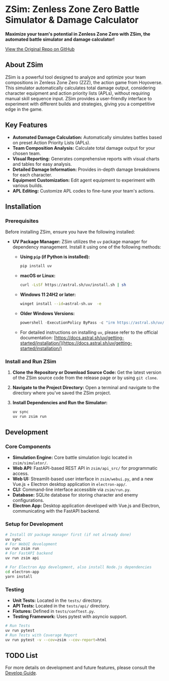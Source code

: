 # ZSim: Zenless Zone Zero Battle Simulator & Damage Calculator

**Maximize your team's potential in Zenless Zone Zero with ZSim, the automated battle simulator and damage calculator!**

[View the Original Repo on GitHub](https://github.com/ZZZSimulator/ZSim)

## About ZSim

ZSim is a powerful tool designed to analyze and optimize your team compositions in Zenless Zone Zero (ZZZ), the action game from Hoyoverse.  This simulator automatically calculates total damage output, considering character equipment and action priority lists (APLs), without requiring manual skill sequence input.  ZSim provides a user-friendly interface to experiment with different builds and strategies, giving you a competitive edge in the game.

## Key Features

*   **Automated Damage Calculation:** Automatically simulates battles based on preset Action Priority Lists (APLs).
*   **Team Composition Analysis:** Calculate total damage output for your chosen team.
*   **Visual Reporting:** Generates comprehensive reports with visual charts and tables for easy analysis.
*   **Detailed Damage Information:** Provides in-depth damage breakdowns for each character.
*   **Equipment Customization:**  Edit agent equipment to experiment with various builds.
*   **APL Editing:**  Customize APL codes to fine-tune your team's actions.

## Installation

### Prerequisites

Before installing ZSim, ensure you have the following installed:

*   **UV Package Manager:**  ZSim utilizes the `uv` package manager for dependency management. Install it using one of the following methods:

    *   **Using `pip` (if Python is installed):**
        ```bash
        pip install uv
        ```

    *   **macOS or Linux:**
        ```bash
        curl -LsSf https://astral.sh/uv/install.sh | sh
        ```

    *   **Windows 11 24H2 or later:**
        ```bash
        winget install --id=astral-sh.uv  -e
        ```

    *   **Older Windows Versions:**
        ```powershell
        powershell -ExecutionPolicy ByPass -c "irm https://astral.sh/uv/install.ps1 | iex"
        ```

    *   For detailed instructions on installing `uv`, please refer to the official documentation: [https://docs.astral.sh/uv/getting-started/installation/](https://docs.astral.sh/uv/getting-started/installation/)

### Install and Run ZSim

1.  **Clone the Repository or Download Source Code:** Get the latest version of the ZSim source code from the release page or by using `git clone`.
2.  **Navigate to the Project Directory:** Open a terminal and navigate to the directory where you've saved the ZSim project.
3.  **Install Dependencies and Run the Simulator:**

    ```bash
    uv sync
    uv run zsim run
    ```

## Development

### Core Components

*   **Simulation Engine:** Core battle simulation logic located in `zsim/simulator/`.
*   **Web API:** FastAPI-based REST API in `zsim/api_src/` for programmatic access.
*   **Web UI:**  Streamlit-based user interface in `zsim/webui.py`, and a new Vue.js + Electron desktop application in `electron-app/`.
*   **CLI:** Command-line interface accessible via `zsim/run.py`.
*   **Database:** SQLite database for storing character and enemy configurations.
*   **Electron App:** Desktop application developed with Vue.js and Electron, communicating with the FastAPI backend.

### Setup for Development

```bash
# Install UV package manager first (if not already done)
uv sync
# For WebUI development
uv run zsim run
# For FastAPI backend
uv run zsim api

# For Electron App development, also install Node.js dependencies
cd electron-app
yarn install
```

### Testing

*   **Unit Tests:** Located in the `tests/` directory.
*   **API Tests:** Located in the `tests/api/` directory.
*   **Fixtures:** Defined in `tests/conftest.py`.
*   **Testing Framework:** Uses pytest with asyncio support.

```bash
# Run Tests
uv run pytest
# Run Tests with Coverage Report
uv run pytest -v --cov=zsim --cov-report=html
```

## TODO List

For more details on development and future features, please consult the [Develop Guide](https://github.com/ZZZSimulator/ZSim/wiki/%E8%B4%A1%E7%8C%AE%E6%8C%87%E5%8D%97-Develop-Guide).